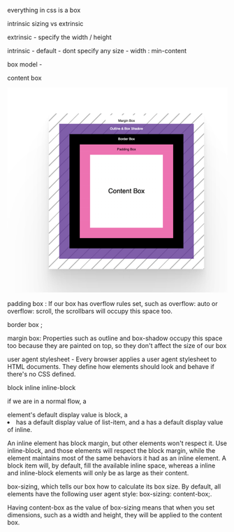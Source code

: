 

everything in css is a box

intrinsic sizing vs extrinsic 

extrinsic - specify the width / height 

intrinsic 
        - default 
        - dont specify any size 
        - width : min-content


box model - 

content box 

![Alt text](image.png)

padding box : If our box has overflow rules set, such as overflow: auto or overflow: scroll, the scrollbars will occupy this space too.


border box ; 

margin box: Properties such as outline and box-shadow occupy this space too because they are painted on top, so they don't affect the size of our box



user agent stylesheet  - Every browser applies a user agent stylesheet to HTML documents. They define how elements should look and behave if there's no CSS defined.

block
inline
inline-block




 if we are in a normal flow, a <div> element's default display value is block, a <li> has a default display value of list-item, and a <span> has a default display value of inline.

An inline element has block margin, but other elements won't respect it. Use inline-block, and those elements will respect the block margin, while the element maintains most of the same behaviors it had as an inline element. A block item will, by default, fill the available inline space, whereas a inline and inline-block elements will only be as large as their content.



box-sizing, which tells our box how to calculate its box size. By default, all elements have the following user agent style: box-sizing: content-box;.

Having content-box as the value of box-sizing means that when you set dimensions, such as a width and height, they will be applied to the content box. 